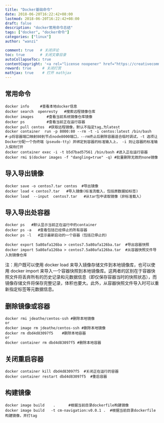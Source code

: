 ```yaml
---
title: "Docker基础命令"
date: 2018-06-20T16:22:42+08:00
lastmod: 2018-06-20T16:22:42+08:00
draft: false
description: "docker常用命令总结"
tags: ["docker", "docker命令"]
categories: ["linux"]
author: "wanzi"

comment: true   # 关闭评论
toc: true       # 关闭文章目录
autoCollapseToc: true
contentCopyright: '<a rel="license noopener" href="https://creativecommons.org/licenses/by-nc-nd/4.0/" target="_blank">CC BY-NC-ND 4.0</a>'
reward: true     # 关闭打赏
mathjax: true    # 打开 mathjax
---
```


## 常用命令
```shell
docker info     #查看本地docker信息
docker search  openresty   #搜索远程镜像仓库
docker images      #查看当前系统镜像仓库镜像
docker ps          #查看当前正在运行容器
docker pull centos  #获取远程镜像，默认不指定tag,为latest     
docker container  run -p 8000:80 --rm -t -i centos:latest /bin/bash  #-p将容器端口映射80到节点node8000端口，--rm终止后删除容器适合临时调试，-t 选项让Docker分配一个伪终端（pseudo-tty）并绑定到容器的标准输入上， -i 则让容器的标准输入保持打开
docker container exec -i -t b5d7bad57561 /bin/bash #进入正在运行容器
docker rmi $(docker images -f "dangling=true" -q) #批量删除无效的none镜像
```
## 导入导出镜像
```shell
docker save -o centos7.tar centos  #导出镜像
docker load < centos7.tar   #导入镜像(标准流载入，包括原数据如标签)
docker load  --input  centos7.tar   #从tar包中读取镜像（非标准载入）
```

## 导入导出处容器
```shell
docker ps   #默认显示当前正在运行中的container
docker ps -a   #查看包括已经停止的所有容器
docker ps -l   #显示最新启动的一个容器（包括已停止的）

docker export 5a80afa126ba > centos7.5a80afa126ba.tar  #导出容器快照
docker import 5a80afa126ba > centos7.5a80afa126ba.tar  #从容器快照文件导入到镜像仓库
```

注：用户既可以使用 docker load 来导入镜像存储文件到本地镜像库，也可以使用 docker import 来导入一个容器快照到本地镜像库。这两者的区别在于容器快照文件将丢弃所有的历史记录和元数据信息（即仅保存容器当时的快照状态），而镜像存储文件将保存完整记录，体积也要大。此外，从容器快照文件导入时可以重新指定标签等元数据信息。

## 删除镜像或容器
```shell
docker rmi jdeathe/centos-ssh #删除本地镜像
or
docker image rm jdeathe/centos-ssh #删除本地镜像
docker rm dbd4d83097f5    #删除本地容器
or
docker container rm dbd4d83097f5 #删除本地容器
```

## 关闭重启容器
```shell
docker container kill dbd4d83097f5  #关闭正在运行的容器
docker container restart dbd4d83097f5  #重启容器
```
## 构建镜像
```shell
docker image build    .      #根据当前目录dockerfile构建镜像
docker image build   -t cm-navigation:v0.0.1 .  #根据当前目录dockerfile构建镜像，并打tag
```
